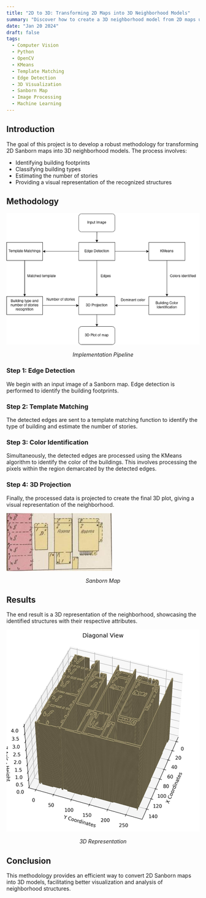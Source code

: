 ```yaml
---
title: "2D to 3D: Transforming 2D Maps into 3D Neighborhood Models"
summary: "Discover how to create a 3D neighborhood model from 2D maps using computer vision techniques."
date: "Jan 20 2024"
draft: false
tags:
  - Computer Vision
  - Python
  - OpenCV
  - KMeans
  - Template Matching
  - Edge Detection
  - 3D Visualization
  - Sanborn Map
  - Image Processing
  - Machine Learning
---
```


## Introduction
The goal of this project is to develop a robust methodology for transforming 2D Sanborn maps into 3D neighborhood models. The process involves:

- Identifying building footprints
- Classifying building types
- Estimating the number of stories
- Providing a visual representation of the recognized structures

## Methodology
![Pipeline](./Flowchart.png)
<p align="center"><i>Implementation Pipeline</i></p>

### Step 1: Edge Detection
We begin with an input image of a Sanborn map. Edge detection is performed to identify the building footprints.

### Step 2: Template Matching
The detected edges are sent to a template matching function to identify the type of building and estimate the number of stories.

### Step 3: Color Identification
Simultaneously, the detected edges are processed using the KMeans algorithm to identify the color of the buildings. This involves processing the pixels within the region demarcated by the detected edges.

### Step 4: 3D Projection
Finally, the processed data is projected to create the final 3D plot, giving a visual representation of the neighborhood.

![Sample footprint](./4_buildings.jpg "Sanborn Map")
<p align="center"><i>Sanborn Map</i></p>

## Results
The end result is a 3D representation of the neighborhood, showcasing the identified structures with their respective attributes.

![Output](./3D_4_buildings.jpg "3D Representation")
<p align="center"><i>3D Representation</i></p>

## Conclusion
This methodology provides an efficient way to convert 2D Sanborn maps into 3D models, facilitating better visualization and analysis of neighborhood structures.
